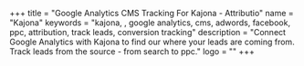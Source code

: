 +++
title = "Google Analytics CMS Tracking For Kajona - Attributio"
name = "Kajona"
keywords = "kajona, , google analytics, cms, adwords, facebook, ppc, attribution, track leads, conversion tracking"
description = "Connect Google Analytics with Kajona to find our where your leads are coming from. Track leads from the source - from search to ppc."
logo = ""
+++
